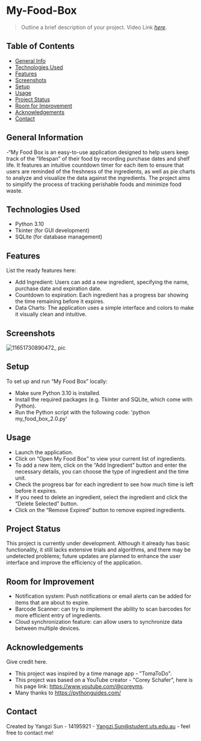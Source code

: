 # My-Food-Box
> Outline a brief description of your project.
> Video Link [_here_](https://www.example.com). 

## Table of Contents
* [General Info](#general-information)
* [Technologies Used](#technologies-used)
* [Features](#features)
* [Screenshots](#screenshots)
* [Setup](#setup)
* [Usage](#usage)
* [Project Status](#project-status)
* [Room for Improvement](#room-for-improvement)
* [Acknowledgements](#acknowledgements)
* [Contact](#contact)

## General Information
-“My Food Box is an easy-to-use application designed to help users keep track of the “lifespan” of their food by recording purchase dates and shelf life. It features an intuitive countdown timer for each item to ensure that users are reminded of the freshness of the ingredients, as well as pie charts to analyze and visualize the data against the ingredients. The project aims to simplify the process of tracking perishable foods and minimize food waste.

## Technologies Used
- Python 3.10
- Tkinter (for GUI development)
- SQLite (for database management)

## Features
List the ready features here:
- Add Ingredient: Users can add a new ingredient, specifying the name, purchase date and expiration date.
- Countdown to expiration: Each ingredient has a progress bar showing the time remaining before it expires.
- Data Charts: The application uses a simple interface and colors to make it visually clean and intuitive.

## Screenshots
![11651730890472_ pic](https://github.com/user-attachments/assets/15198e03-369d-495a-8eb6-fb1d45923206)

## Setup
To set up and run “My Food Box” locally:
- Make sure Python 3.10 is installed.
- Install the required packages (e.g. Tkinter and SQLite, which come with Python).
- Run the Python script with the following code:
    'python my_food_box_2.0.py'

## Usage
- Launch the application.
- Click on “Open My Food Box” to view your current list of ingredients.
- To add a new item, click on the “Add Ingredient” button and enter the necessary details, you can choose the type of ingredient and the time unit.
- Check the progress bar for each ingredient to see how much time is left before it expires.
- If you need to delete an ingredient, select the ingredient and click the “Delete Selected” button.
- Click on the “Remove Expired” button to remove expired ingredients.

## Project Status
This project is currently under development. Although it already has basic functionality, it still lacks extensive trials and algorithms, and there may be undetected problems; future updates are planned to enhance the user interface and improve the efficiency of the application.

## Room for Improvement
- Notification system: Push notifications or email alerts can be added for items that are about to expire.
- Barcode Scanner: can try to implement the ability to scan barcodes for more efficient entry of ingredients.
- Cloud synchronization feature: can allow users to synchronize data between multiple devices.

## Acknowledgements
Give credit here.
- This project was inspired by a time manage app - "TomaToDo".
- This project was based on a YouTube creator - "Corey Schafer", here is his page link: https://www.youtube.com/@coreyms.
- Many thanks to https://pythonguides.com/

## Contact
Created by Yangzi Sun - 14195921 - Yangzi.Sun@student.uts.edu.au - feel free to contact me!
